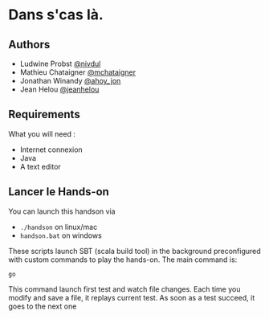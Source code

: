 Dans s'cas là.
==============
Authors
-----------
* Ludwine Probst [@nivdul](https://twitter.com/nivdul)
* Mathieu Chataigner [@mchataigner](https://twitter.com/mchataigner)
* Jonathan Winandy [@ahoy_jon](https://twitter.com/ahoy_jon)
* Jean Helou [@jeanhelou](https://twitter.com/jeanhelou)

Requirements
------------
What you will need :
* Internet connexion
* Java
* A text editor

Lancer le Hands-on
------------

You can launch this handson via
* ```./handson``` on linux/mac
* ```handson.bat``` on windows

These scripts launch SBT (scala build tool) in the background preconfigured with custom commands to play the hands-on.
The main command is:

    go

This command launch first test and watch file changes. Each time you modify and save a file, it replays current test.
As soon as a test succeed, it goes to the next one
